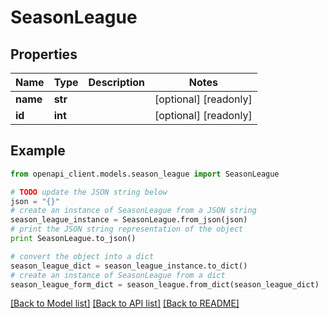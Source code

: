 # SeasonLeague


## Properties
Name | Type | Description | Notes
------------ | ------------- | ------------- | -------------
**name** | **str** |  | [optional] [readonly] 
**id** | **int** |  | [optional] [readonly] 

## Example

```python
from openapi_client.models.season_league import SeasonLeague

# TODO update the JSON string below
json = "{}"
# create an instance of SeasonLeague from a JSON string
season_league_instance = SeasonLeague.from_json(json)
# print the JSON string representation of the object
print SeasonLeague.to_json()

# convert the object into a dict
season_league_dict = season_league_instance.to_dict()
# create an instance of SeasonLeague from a dict
season_league_form_dict = season_league.from_dict(season_league_dict)
```
[[Back to Model list]](../README.md#documentation-for-models) [[Back to API list]](../README.md#documentation-for-api-endpoints) [[Back to README]](../README.md)


